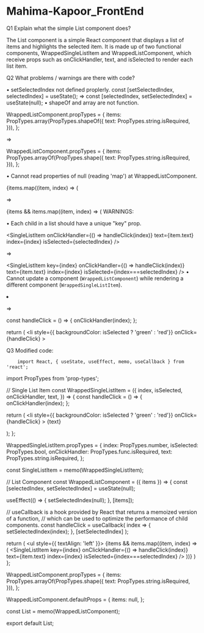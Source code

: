 # Mahima-Kapoor_FrontEnd

Q1 Explain what the simple List component does?

The List component is a simple React component that displays a list of items and highlights the selected item. It is made up of two functional components, WrappedSingleListItem and WrappedListComponent, which receive props such as onClickHandler, text, and isSelected to render each list item.

Q2 What problems / warnings are there with code?

•	setSelectedIndex not defined proplerly.
const [setSelectedIndex, selectedIndex] = useState();
=>
  const [selectedIndex, setSelectedIndex] = useState(null);
•	shapeOf and array are not  function.

WrappedListComponent.propTypes = {
  items: PropTypes.array(PropTypes.shapeOf({
    text: PropTypes.string.isRequired,
  })),
};

=>

WrappedListComponent.propTypes = {
  items: PropTypes.arrayOf(PropTypes.shape({
    text: PropTypes.string.isRequired,
  })),
};

•	Cannot read properties of null (reading 'map') at WrappedListComponent.

{items.map((item, index) => (

=>

{items && items.map((item, index) => (
WARNINGS:

•	Each child in a list should have a unique "key" prop.

<SingleListItem
          onClickHandler={() => handleClick(index)}
          text={item.text}
          index={index}
          isSelected={selectedIndex}
        />

=>

<SingleListItem
          key={index}
          onClickHandler={() => handleClick(index)}
          text={item.text}
          index={index}
          isSelected={index===selectedIndex}
        />
•	Cannot update a component (`WrappedListComponent`) while rendering a different component (`WrappedSingleListItem`).

<li
      style={{ backgroundColor: isSelected ? 'green' : 'red'}}
      onClick={onClickHandler(index)}
    >

=>

const handleClick = () => {
    onClickHandler(index);
  };

  return (
    <li
      style={{ backgroundColor: isSelected ? 'green' : 'red'}}
      onClick={handleClick}
    >

Q3 Modified code:

        import React, { useState, useEffect, memo, useCallback } from 'react';
import PropTypes from 'prop-types';

// Single List Item
const WrappedSingleListItem = ({
  index,
  isSelected,
  onClickHandler,
  text,
}) => {
  const handleClick = () => {
    onClickHandler(index);
  };

  return (
    <li
      style={{ backgroundColor: isSelected ? 'green' : 'red'}}
      onClick={handleClick}
    >
      {text}
    </li>
  );
};

WrappedSingleListItem.propTypes = {
  index: PropTypes.number,
  isSelected: PropTypes.bool,
  onClickHandler: PropTypes.func.isRequired,
  text: PropTypes.string.isRequired,
};

const SingleListItem = memo(WrappedSingleListItem);

// List Component
const WrappedListComponent = ({
  items
}) => {
  const [selectedIndex, setSelectedIndex] = useState(null);

  useEffect(() => {
    setSelectedIndex(null);
  }, [items]);

  //  useCallback is a hook provided by React that returns a memoized version of a function,
  //  which can be used to optimize the performance of child components. 
  const handleClick = useCallback(
    index => {
      setSelectedIndex(index);
    },
    [setSelectedIndex]
  );

  return (
    <ul style={{ textAlign: 'left' }}>
      {items && items.map((item, index) => (
        <SingleListItem
          key={index}
          onClickHandler={() => handleClick(index)}
          text={item.text}
          index={index}
          isSelected={index===selectedIndex}
        />
      ))}
    </ul>
  )
};

WrappedListComponent.propTypes = {
  items: PropTypes.arrayOf(PropTypes.shape({
    text: PropTypes.string.isRequired,
  })),
};

WrappedListComponent.defaultProps = {
  items: null,
};

const List = memo(WrappedListComponent);

export default List;
